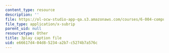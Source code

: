 ```yaml
---
content_type: resource
description: ''
file: https://ol-ocw-studio-app-qa.s3.amazonaws.com/courses/6-004-computation-structures-spring-2017/e66617d404d85234a2b7c5274b7a576c_3YjMdixww4c.vtt
file_type: application/x-subrip
parent_uid: null
resourcetype: Other
title: 3play caption file
uid: e66617d4-04d8-5234-a2b7-c5274b7a576c
---
```

